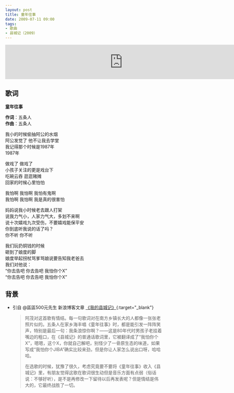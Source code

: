 ```yaml
---
layout: post
title: 童年往事
date: 2009-07-11 09:00
tags:
- 歌曲
- 县城记（2009）
---
```


<iframe frameborder="no" border="0" marginwidth="0" marginheight="0" width="750" height="110" loading="lazy" sandbox="allow-popups allow-scripts allow-same-origin" src="https://www.xiami.com/webapp/embed-player?autoPlay=1&id=1769016981"></iframe>

## 歌词

**童年往事**

**作词**：五条人  
**作曲**：五条人

我小的时候偷抽阿公的水烟  
阿公发觉了 他不让我去学堂  
我记得那个时候是1987年  
1987年

做戏了 做戏了  
小孩子关注的更是戏台下  
吃碗云吞 逛逛赌摊  
回家的时候心里怕怕

我怕啊 我怕啊 我怕有鬼啊  
我怕啊 我怕啊 我是真的很害怕

妈妈说我小时候老去跟人打架  
说我力气小，人家力气大，多划不来啊  
说十次嬉戏九次受伤，不要嬉戏能保平安  
你到底听我说的话了吗？  
你不听 你不听

我们玩扔铜钱的时候  
砸到了娘度的脚  
娘度举起拐杖骂爹骂娘说要告知我老爸去  
我们对他说：  
“你去告吧 你去告吧 我怕你个X”  
“你去告吧 你去告吧 我怕你个X”

## 背景

* 引自 @區區500元先生 新浪博客文章 [《我的县城记》](http://blog.sina.com.cn/s/blog_4b980b3b0100f9r1.html){:target="_blank"}
  
  > 阿茂对这首歌有情结。每一句歌词对在南方乡镇长大的人都像一张张老照片似的。五条人在家乡海丰唱《童年往事》时，都是能引发一阵阵笑声，特别是最后一句：我条浪惊你啊？——这是80年代时男孩子老挂着嘴边的粗口，在《县城记》的普通话歌词里，它被翻译成了“我怕你个X”，嗯嗯，这个X，你就自己解吧，别怪少了一骨原生态的味道，如果写成“我怕你个JIBA”确实比较来劲，但是你让人家怎么说出口呀，哈哈哈。
  >
  > 在选歌的时候，犹豫了很久，考虑究竟要不要将《童年往事》收入《县城记》里，有朋友觉得这歌在歌词很生动但是音乐方面有点弱（俗话说：不够好听），是不是再修改一下留待以后再发表呢？但是情结是伟大的，它最终战胜了一切。
